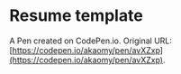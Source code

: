 # Resume template

A Pen created on CodePen.io. Original URL: [https://codepen.io/akaomy/pen/avXZxp](https://codepen.io/akaomy/pen/avXZxp).

